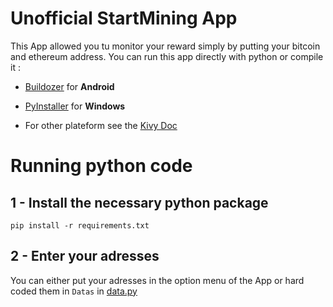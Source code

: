 # Unofficial StartMining App
This App allowed you tu monitor your reward simply by putting your bitcoin and ethereum address.
You can run this app directly with python or compile it :


* [Buildozer](https://buildozer.readthedocs.io/en/latest/installation.html) for **Android**

* [PyInstaller](https://pyinstaller.org/en/stable/installation.html) for **Windows**

* For other plateform see the [Kivy Doc](https://kivy.org/doc/stable/gettingstarted/packaging.html)


# Running python code

## 1 - Install the necessary python package
```
pip install -r requirements.txt
```

## 2 - Enter your adresses
You can either put your adresses in the option menu of the App or hard coded them in `Datas` in [data.py](/data.py)
